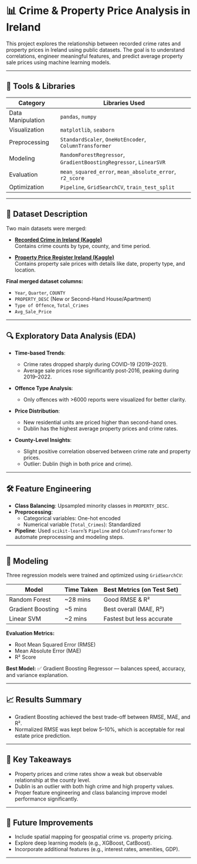 # 📊 Crime & Property Price Analysis in Ireland

This project explores the relationship between recorded crime rates and property prices in Ireland using public datasets. The goal is to understand correlations, engineer meaningful features, and predict average property sale prices using machine learning models.

---

## 🧪 Tools & Libraries

| Category           | Libraries Used                                      |
|--------------------|-----------------------------------------------------|
| Data Manipulation  | `pandas`, `numpy`                                   |
| Visualization      | `matplotlib`, `seaborn`                             |
| Preprocessing      | `StandardScaler`, `OneHotEncoder`, `ColumnTransformer` |
| Modeling           | `RandomForestRegressor`, `GradientBoostingRegressor`, `LinearSVR` |
| Evaluation         | `mean_squared_error`, `mean_absolute_error`, `r2_score` |
| Optimization       | `Pipeline`, `GridSearchCV`, `train_test_split`     |

---

## 📁 Dataset Description

Two main datasets were merged:

- **[Recorded Crime in Ireland (Kaggle)](https://www.kaggle.com/datasets/zazaucd/recorded-crime-in-ireland)**  
  Contains crime counts by type, county, and time period.

- **[Property Price Register Ireland (Kaggle)](https://www.kaggle.com/datasets/erinkhoo/property-price-register-ireland)**  
  Contains property sale prices with details like date, property type, and location.

**Final merged dataset columns:**
- `Year`, `Quarter`, `COUNTY`
- `PROPERTY_DESC` (New or Second-Hand House/Apartment)
- `Type of Offence`, `Total_Crimes`
- `Avg_Sale_Price`

---

## 🔍 Exploratory Data Analysis (EDA)

- **Time-based Trends**:
  - Crime rates dropped sharply during COVID-19 (2019–2021).
  - Average sale prices rose significantly post-2016, peaking during 2019–2022.

- **Offence Type Analysis**:
  - Only offences with >6000 reports were visualized for better clarity.
  
- **Price Distribution**:
  - New residential units are priced higher than second-hand ones.
  - Dublin has the highest average property prices and crime rates.

- **County-Level Insights**:
  - Slight positive correlation observed between crime rate and property prices.
  - Outlier: Dublin (high in both price and crime).

---

## 🛠️ Feature Engineering

- **Class Balancing**: Upsampled minority classes in `PROPERTY_DESC`.
- **Preprocessing**:
  - Categorical variables: One-hot encoded
  - Numerical variable (`Total_Crimes`): Standardized
- **Pipeline**: Used `scikit-learn`’s `Pipeline` and `ColumnTransformer` to automate preprocessing and modeling steps.

---

## 🤖 Modeling

Three regression models were trained and optimized using `GridSearchCV`:

| Model              | Time Taken | Best Metrics (on Test Set) |
|-------------------|------------|-----------------------------|
| Random Forest      | ~28 mins   | Good RMSE & R²              |
| Gradient Boosting  | ~5 mins    | Best overall (MAE, R²)      |
| Linear SVM         | ~2 mins    | Fastest but less accurate   |

**Evaluation Metrics:**
- Root Mean Squared Error (RMSE)
- Mean Absolute Error (MAE)
- R² Score

**Best Model:** ✅ Gradient Boosting Regressor — balances speed, accuracy, and variance explanation.

---

## 📈 Results Summary

- Gradient Boosting achieved the best trade-off between RMSE, MAE, and R².
- Normalized RMSE was kept below 5–10%, which is acceptable for real estate price prediction.

---

## 📌 Key Takeaways

- Property prices and crime rates show a weak but observable relationship at the county level.
- Dublin is an outlier with both high crime and high property values.
- Proper feature engineering and class balancing improve model performance significantly.

---

## 🚀 Future Improvements

- Include spatial mapping for geospatial crime vs. property pricing.
- Explore deep learning models (e.g., XGBoost, CatBoost).
- Incorporate additional features (e.g., interest rates, amenities, GDP).

---

